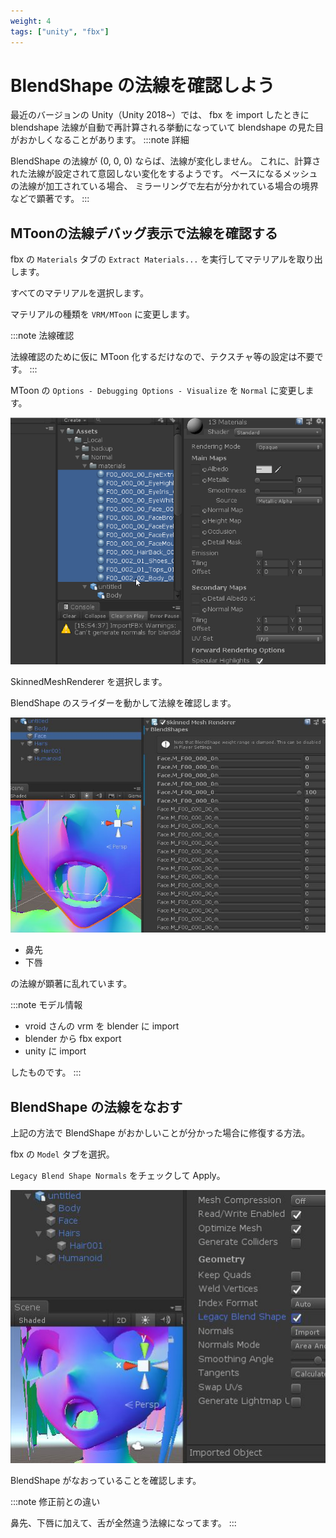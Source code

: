 ```yaml
---
weight: 4
tags: ["unity", "fbx"]
---
```


# BlendShape の法線を確認しよう

最近のバージョンの Unity（Unity 2018~）では、 fbx を import したときに blendshape 法線が自動で再計算される挙動になっていて blendshape の見た目がおかしくなることがあります。
:::note 詳細

BlendShape の法線が (0, 0, 0) ならば、法線が変化しません。
これに、計算された法線が設定されて意図しない変化をするようです。
ベースになるメッシュの法線が加工されている場合、
ミラーリングで左右が分かれている場合の境界などで顕著です。
:::

## MToonの法線デバッグ表示で法線を確認する

fbx の `Materials` タブの `Extract Materials...` を実行してマテリアルを取り出します。

すべてのマテリアルを選択します。

マテリアルの種類を `VRM/MToon` に変更します。

:::note 法線確認

法線確認のために仮に MToon 化するだけなので、テクスチャ等の設定は不要です。
:::

MToon の `Options - Debugging Options - Visualize` を `Normal` に変更します。

![debug normal](/images/vrm/mtoon_normal.gif)

SkinnedMeshRenderer を選択します。

BlendShape のスライダーを動かして法線を確認します。

![debug normal](/images/vrm/broken_normal.jpg)

* 鼻先
* 下唇

の法線が顕著に乱れています。

:::note モデル情報

* vroid さんの vrm を blender に import
* blender から fbx export
* unity に import

したものです。
:::

## BlendShape の法線をなおす

上記の方法で BlendShape がおかしいことが分かった場合に修復する方法。

fbx の `Model` タブを選択。

`Legacy Blend Shape Normals` をチェックして Apply。

![fixed normal](/images/vrm/legacy_normal_fixed.jpg)

BlendShape がなおっていることを確認します。

:::note 修正前との違い

鼻先、下唇に加えて、舌が全然違う法線になってます。
:::
